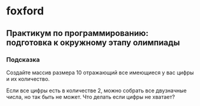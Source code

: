 # foxford
## Практикум по программированию: подготовка к окружному этапу олимпиады ##
### Подсказка ###
Создайте массив размера 10 отражающий все имеющиеся у вас цифры и их количество.

Если все цифры есть в количестве 2, можно собрать все двузначные числа, но так быть не может. Что делать если цифры не хватает?
